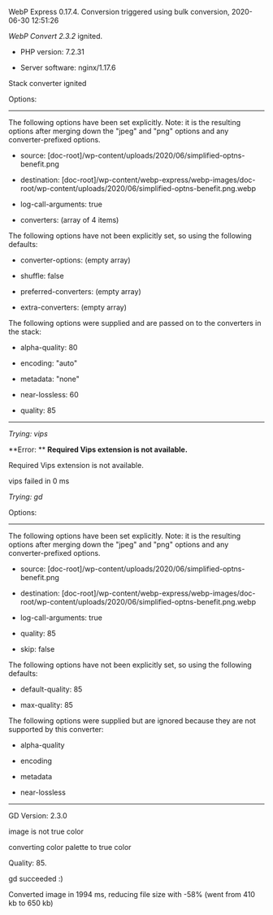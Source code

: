 WebP Express 0.17.4. Conversion triggered using bulk conversion, 2020-06-30 12:51:26

*WebP Convert 2.3.2*  ignited.
- PHP version: 7.2.31
- Server software: nginx/1.17.6

Stack converter ignited

Options:
------------
The following options have been set explicitly. Note: it is the resulting options after merging down the "jpeg" and "png" options and any converter-prefixed options.
- source: [doc-root]/wp-content/uploads/2020/06/simplified-optns-benefit.png
- destination: [doc-root]/wp-content/webp-express/webp-images/doc-root/wp-content/uploads/2020/06/simplified-optns-benefit.png.webp
- log-call-arguments: true
- converters: (array of 4 items)

The following options have not been explicitly set, so using the following defaults:
- converter-options: (empty array)
- shuffle: false
- preferred-converters: (empty array)
- extra-converters: (empty array)

The following options were supplied and are passed on to the converters in the stack:
- alpha-quality: 80
- encoding: "auto"
- metadata: "none"
- near-lossless: 60
- quality: 85
------------


*Trying: vips* 

**Error: ** **Required Vips extension is not available.** 
Required Vips extension is not available.
vips failed in 0 ms

*Trying: gd* 

Options:
------------
The following options have been set explicitly. Note: it is the resulting options after merging down the "jpeg" and "png" options and any converter-prefixed options.
- source: [doc-root]/wp-content/uploads/2020/06/simplified-optns-benefit.png
- destination: [doc-root]/wp-content/webp-express/webp-images/doc-root/wp-content/uploads/2020/06/simplified-optns-benefit.png.webp
- log-call-arguments: true
- quality: 85
- skip: false

The following options have not been explicitly set, so using the following defaults:
- default-quality: 85
- max-quality: 85

The following options were supplied but are ignored because they are not supported by this converter:
- alpha-quality
- encoding
- metadata
- near-lossless
------------

GD Version: 2.3.0
image is not true color
converting color palette to true color
Quality: 85. 
gd succeeded :)

Converted image in 1994 ms, reducing file size with -58% (went from 410 kb to 650 kb)
